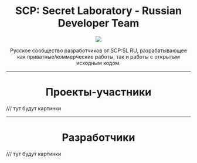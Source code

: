 <h1 align="center">SCP: Secret Laboratory - Russian Developer Team</h1>
<p align="center">
<img src="https://readme-typing-svg.herokuapp.com/?font=Fira+Code&pause=2000&color=8d8487&center=true&vCenter=true&width=600&lines=%D0%A0%D0%B0%D0%B7%D1%80%D0%B0%D0%B1%D0%BE%D1%82%D1%87%D0%B8%D0%BA%D0%B8+SCP:%20Secret%20Laboratory+-+%E3%80%94Russian%E3%80%95">
</p>
<p align="center">Русское сообщество разработчиков от SCP:SL RU, разрабатывающее как приватные/коммерческие работы, так и работы с открытым исходным кодом.</p>
<hr>

<h1 align="center">Проекты-участники</h1>
/// тут будут картинки
<hr>

<h1 align="center">Разработчики</h1>
/// тут будут картинки
